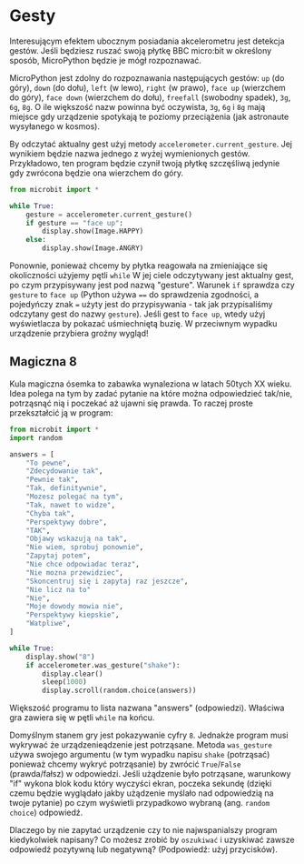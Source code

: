 # Gesty

Interesującym efektem ubocznym posiadania akcelerometru jest detekcja gestów.
Jeśli będziesz ruszać swoją płytkę BBC micro:bit w określony sposób,
MicroPython będzie je mógł rozpoznawać.

MicroPython jest zdolny do rozpoznawania następujących gestów: `up` (do góry),
`down` (do dołu), `left` (w lewo), `right` (w prawo), `face up` (wierzchem do góry),
`face down` (wierzchem do dołu), `freefall` (swobodny spadek), `3g`, `6g`, `8g`.
O ile większość nazw powinna być oczywista, `3g`, `6g` i `8g` mają miejsce gdy
urządzenie spotykają te poziomy przeciążenia (jak astronaute wysyłanego
w kosmos).

By odczytać aktualny gest użyj metody `accelerometer.current_gesture`. Jej
wynikiem będzie nazwa jednego z wyżej wymienionych gestów. Przykładowo, ten
program będzie czynił twoją płytkę szczęśliwą jedynie gdy zwrócona będzie ona
wierzchem do góry.

```python
from microbit import *

while True:
    gesture = accelerometer.current_gesture()
    if gesture == "face up":
        display.show(Image.HAPPY)
    else:
        display.show(Image.ANGRY)
```

Ponownie, ponieważ chcemy by płytka reagowała na zmieniające się okoliczności
użyjemy pętli `while` W jej ciele odczytywany jest aktualny gest, po czym
przypisywany jest pod nazwą "gesture". Warunek `if` sprawdza czy `gesture`
to `face up` (Python używa `==` do sprawdzenia zgodności, a pojedyńczy znak
`=` użyty jest do przypisywania - tak jak przypisaliśmy odczytany gest do
nazwy `gesture`). Jeśli gest to `face up`, wtedy użyj wyświetlacza by pokazać
uśmiechniętą buzię. W przeciwnym wypadku urządzenie przybiera groźny wygląd!

## Magiczna 8

Kula magiczna ósemka to zabawka wynaleziona w latach 50tych XX wieku. Idea
polega na tym by zadać pytanie na które można odpowiedzieć tak/nie, potrząsnąć
nią i poczekać aż ujawni się prawda. To raczej proste przekształcić ją
w program:

```python
from microbit import *
import random

answers = [
    "To pewne",
    "Zdecydowanie tak",
    "Pewnie tak",
    "Tak, definitywnie",
    "Mozesz polegać na tym",
    "Tak, nawet to widze",
    "Chyba tak",
    "Perspektywy dobre",
    "TAK",
    "Objawy wskazują na tak",
    "Nie wiem, sprobuj ponownie",
    "Zapytaj potem",
    "Nie chce odpowiadac teraz",
    "Nie mozna przewidziec",
    "Skoncentruj się i zapytaj raz jeszcze",
    "Nie licz na to"
    "Nie",
    "Moje dowody mowia nie",
    "Perspektywy kiepskie",
    "Watpliwe",
]

while True:
    display.show("8")
    if accelerometer.was_gesture("shake"):
        display.clear()
        sleep(1000)
        display.scroll(random.choice(answers))

```

Większość programu to lista nazwana "answers" (odpowiedzi). Właściwa gra zawiera
się w pętli `while` na końcu.

Domyślnym stanem gry jest pokazywanie cyfry `8`. Jednakże program musi wykrywać
że urządzenieądzenie jest potrząsane. Metoda `was_gesture` używa swojego
argumentu (w tym wypadku napisu `shake` (potrząsać) ponieważ chcemy wykryć
potrząsanie) by zwrócić
`True`/`False` (prawda/fałsz) w odpowiedzi. Jeśli użądzenie było potrząsane,
warunkowy "if" wykona blok kodu który wyczyści ekran, poczeka sekundę (dzięki
czemu będzie wyglądało jakby użądzenie myślało nad odpowiedzią na twoje pytanie)
po czym wyświetli przypadkowo wybraną (ang. `random choice`) odpowiedź.

Dlaczego by nie zapytać urządzenie czy to nie najwspanialszy program kiedykolwiek
napisany? Co możesz zrobić by `oszukiwać` i uzyskiwać zawsze odpowiedź pozytywną
lub negatywną? (Podpowiedź: użyj przycisków).
